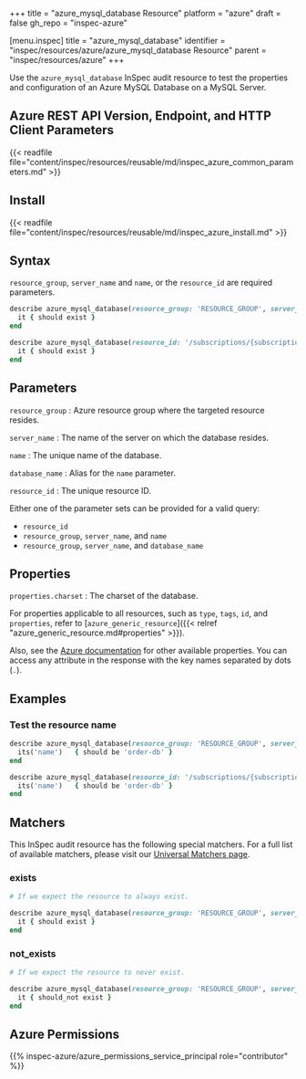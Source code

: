 +++
title = "azure_mysql_database Resource"
platform = "azure"
draft = false
gh_repo = "inspec-azure"

[menu.inspec]
title = "azure_mysql_database"
identifier = "inspec/resources/azure/azure_mysql_database Resource"
parent = "inspec/resources/azure"
+++

Use the `azure_mysql_database` InSpec audit resource to test the properties and configuration of an Azure MySQL Database on a MySQL Server.

## Azure REST API Version, Endpoint, and HTTP Client Parameters

{{< readfile file="content/inspec/resources/reusable/md/inspec_azure_common_parameters.md" >}}

## Install

{{< readfile file="content/inspec/resources/reusable/md/inspec_azure_install.md" >}}

## Syntax

`resource_group`, `server_name` and `name`, or the `resource_id` are required parameters.

```ruby
describe azure_mysql_database(resource_group: 'RESOURCE_GROUP', server_name: 'SERVER_NAME', name: 'NAME') do
  it { should exist }
end
```

```ruby
describe azure_mysql_database(resource_id: '/subscriptions/{subscriptionId}/resourceGroups/{resourceGroupName}/providers/Microsoft.DBforMySQL/servers/{serverName}/databases/{databaseName}') do
  it { should exist }
end
```

## Parameters

`resource_group`
: Azure resource group where the targeted resource resides.

`server_name`
: The name of the server on which the database resides.

`name`
: The unique name of the database.

`database_name`
: Alias for the `name` parameter.

`resource_id`
: The unique resource ID.

Either one of the parameter sets can be provided for a valid query:

- `resource_id`
- `resource_group`, `server_name`, and `name`
- `resource_group`, `server_name`, and `database_name`

## Properties

`properties.charset`
: The charset of the database.

For properties applicable to all resources, such as `type`, `tags`, `id`, and `properties`, refer to [`azure_generic_resource`]({{< relref "azure_generic_resource.md#properties" >}}).

Also, see the [Azure documentation](https://docs.microsoft.com/en-us/rest/api/mysql/flexibleserver/databases/get) for other available properties.
You can access any attribute in the response with the key names separated by dots (`.`).

## Examples

### Test the resource name

```ruby
describe azure_mysql_database(resource_group: 'RESOURCE_GROUP', server_name: 'SERVER_NAME', name: 'NAME') do
  its('name')   { should be 'order-db' }
end
```

```ruby
describe azure_mysql_database(resource_id: '/subscriptions/{subscriptionId}/resourceGroups/{resourceGroupName}/providers/Microsoft.DBforMySQL/servers/{serverName}/databases/order-db') do
  its('name')   { should be 'order-db' }
end
```

## Matchers

This InSpec audit resource has the following special matchers. For a full list of available matchers, please visit our [Universal Matchers page](https://docs.chef.io/inspec/matchers/).

### exists

```ruby
# If we expect the resource to always exist.

describe azure_mysql_database(resource_group: 'RESOURCE_GROUP', server_name: 'SERVER_NAME', name: 'NAME') do
  it { should exist }
end
```

### not_exists

```ruby
# If we expect the resource to never exist.

describe azure_mysql_database(resource_group: 'RESOURCE_GROUP', server_name: 'SERVER_NAME', name: 'NAME') do
  it { should_not exist }
end
```

## Azure Permissions

{{% inspec-azure/azure_permissions_service_principal role="contributor" %}}
